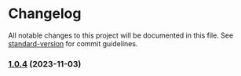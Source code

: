 # Changelog

All notable changes to this project will be documented in this file. See [standard-version](https://github.com/conventional-changelog/standard-version) for commit guidelines.

### [1.0.4](https://github.com/sweatpotato13/etherscan-ts/compare/v1.1.0...v1.0.4) (2023-11-03)
